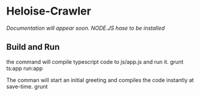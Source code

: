 # Heloise-Crawler

*Documentation will appear soon.*
*NODE.JS hase to be installed* 

## Build and Run 

the command will compile typescript code to js/app.js and run it. 
	grunt ts:app run:app 

The comman will start an initial greeting and compiles the code instantly at save-time. 
	grunt 

